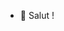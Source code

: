 - 👋 Salut ! 
<!---
- pour me mentionner, c'est @PSIT-smiro
- 👀 J'aime le Powershell
- 🌱 J'apprends à faire des cookies.
- 💞️ J'adore collaborer avec @PSIT-kpougary
- 📫 Tu sais où me trouver.

PSIT-smiro/PSIT-smiro is a ✨ special ✨ repository because its `README.md` (this file) appears on your GitHub profile.
You can click the Preview link to take a look at your changes.
--->
